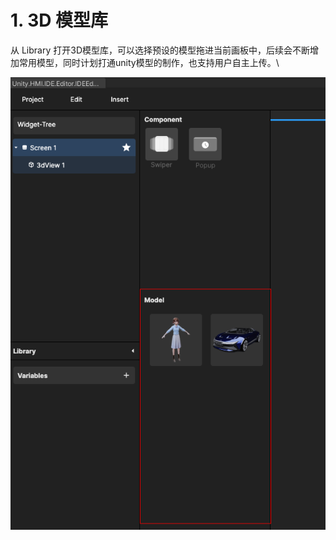 # 1. 3D 模型库

从 Library 打开3D模型库，可以选择预设的模型拖进当前画板中，后续会不断增加常用模型，同时计划打通unity模型的制作，也支持用户自主上传。\


![](<../.gitbook/assets/模型面板 (1).png>)



